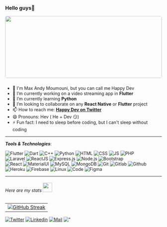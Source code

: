 
### Hello guys👋
<img src="https://cdn.dribbble.com/users/219482/screenshots/14676444/media/28fa0b64b0454de0d0664e364e4f95fc.gif" style="border-radius: 5px; width:100%; margin-bottom: 10px" height=200 width=500>

- 🫡 I'm Max Andy Moumouni, but you can call me Happy Dev
- 🔭 I’m currently working on a video streaming app in **Flutter**
- 🌱 I’m currently learning **Python**
- 👯 I’m looking to collaborate on any **React Native** or **Flutter** project
- 📫 How to reach me: **<a href="https://twitter.com/happy_dev229">Happy Dev on Twitter</a>**
- 😄 Pronouns: Hev ( He + Dev 😏)
- ⚡ Fun fact: I need to sleep before coding, but I can't sleep without coding



---
***Tools & Technologies***:

![Flutter](https://img.shields.io/badge/Flutter-%2302569B.svg?style=for-the-badge&logo=Flutter&logoColor=white)
![Dart](https://img.shields.io/badge/dart-%230175C2.svg?style=for-the-badge&logo=dart&logoColor=white) 
![C++](https://img.shields.io/badge/c++-%2300599C.svg?style=for-the-badge&logo=c%2B%2B&logoColor=white) 
![Python](https://img.shields.io/badge/python-%2314354C.svg?style=for-the-badge&logo=python&logoColor=white) 
![HTML](https://img.shields.io/badge/html5-%23E34F26.svg?style=for-the-badge&logo=html5&logoColor=white) 
![CSS](https://img.shields.io/badge/css3-%231572B6.svg?style=for-the-badge&logo=css3&logoColor=white) 
![JS](https://img.shields.io/badge/javascript-%23323330.svg?style=for-the-badge&logo=javascript&logoColor=%23F7DF1E)
![PHP](https://img.shields.io/badge/php-%23777BB4.svg?style=for-the-badge&logo=php&logoColor=white)  
![Laravel](https://img.shields.io/badge/laravel-%23FF2D20.svg?style=for-the-badge&logo=laravel&logoColor=white) 
![ReactJS](https://img.shields.io/badge/reactjs-%23E0234E.svg?style=for-the-badge&logo=reactjs&logoColor=white)
![Express.js](https://img.shields.io/badge/express.js-%23404d59.svg?style=for-the-badge&logo=express&logoColor=%2361DAFB) 
![Node.js](https://img.shields.io/badge/node.js-%2343853D.svg?style=for-the-badge&logo=node-dot-js&logoColor=white) 
![Bootstrap](https://img.shields.io/badge/bootstrap-%23563D7C.svg?style=for-the-badge&logo=bootstrap&logoColor=white)  
![React](https://img.shields.io/badge/react-%2320232a.svg?style=for-the-badge&logo=react&logoColor=%2361DAFB) 
![MaterialUI](https://img.shields.io/badge/materialui-%230081CB.svg?style=for-the-badge&logo=material-ui&logoColor=white) 
![MySQL](https://img.shields.io/badge/mysql-%2300f.svg?style=for-the-badge&logo=mysql&logoColor=white) 
![MongoDB](https://img.shields.io/badge/MongoDB-%234ea94b.svg?style=for-the-badge&logo=mongodb&logoColor=white) 
![Git](https://img.shields.io/badge/git-%23F05033.svg?style=for-the-badge&logo=git&logoColor=white) 
![Gitlab](https://img.shields.io/badge/gitlab-%23181717.svg?style=for-the-badge&logo=gitlab&logoColor=white) 
![Github](https://img.shields.io/badge/github-%23121011.svg?style=for-the-badge&logo=github&logoColor=white) 
![Heroku](https://img.shields.io/badge/heroku-%23430098.svg?style=for-the-badge&logo=heroku&logoColor=white) 
![Firebase](https://img.shields.io/badge/firebase-%23039BE5.svg?style=for-the-badge&logo=firebase) 
![Linux](https://img.shields.io/badge/Linux-FCC624?style=for-the-badge&logo=linux&logoColor=black) 
![Code](https://img.shields.io/badge/VisualStudioCode-0078d7.svg?style=for-the-badge&logo=visual-studio-code&logoColor=white) 
![Figma](https://img.shields.io/badge/figma-%23F24E1E.svg?style=for-the-badge&logo=figma&logoColor=white)

---

###### *Here are my stats <img src="https://media2.giphy.com/media/TjdjGJc9ti9RIFk0IJ/200w.webp?cid=ecf05e47helmh11la4n0y3pvhuqr8mcovp86sh61nt5rgo87&rid=200w.webp" height="30"></img><div align="center">*
<!--START_SECTION:waka-->
<!--END_SECTION:waka-->
|       |
|  ---        |
| [![GitHub Streak](https://github-readme-streak-stats.herokuapp.com?user=D3R50N&theme=vue-dark&hide_border=true&date_format=M%20j%5B%2C%20Y%5D&currStreakNum=DDDDDD)](https://git.io/streak-stats)    |
<!--   https://github-readme-streak-stats.herokuapp.com?user=D3R50N&theme=black-ice&hide_border=true -->


[![Twitter](https://img.shields.io/badge/twitter-%231DA1F2.svg?&style=for-the-badge&logo=twitter&logoColor=white)](https://www.twitter.com/happy_dev.229/)
[![Linkedin](https://img.shields.io/badge/linkedin-%230077B5.svg?&style=for-the-badge&logo=linkedin&logoColor=white)]()
[![Mail](https://img.shields.io/badge/gmail-D14836?&style=for-the-badge&logo=gmail&logoColor=white)](happydev229@gmail.com)
!["](https://komarev.com/ghpvc/?username=D3R50N&label=My%20views&color=brightgreen&style=for-the-badge) 

</div>
